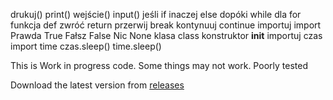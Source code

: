 drukuj()	print()
wejście()	input()
jeśli	if
inaczej	else
dopóki	while
dla	for
funkcja	def
zwróć	return
przerwij	break
kontynuuj	continue
importuj	import
Prawda	True
Fałsz	False
Nic	None
klasa	class
konstruktor	__init__
importuj czas	import time
czas.sleep()	time.sleep()






This is Work in progress code. Some things may not work. Poorly tested

Download the latest version from [releases](https://github.com/Franstyk/COBRA-programming-launguage-interpreter/releases)
